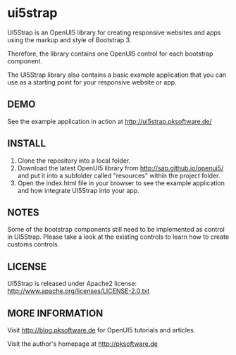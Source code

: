 ui5strap
========

UI5Strap is an OpenUI5 library for creating responsive websites and apps using the markup and style of Bootstrap 3.

Therefore, the library contains one OpenUI5 control for each bootstrap component.

The UI5Strap library also contains a basic example application that you can use as a starting point for your responsive website or app.

DEMO
----

See the example application in action at http://ui5strap.pksoftware.de/

INSTALL
-------

1. Clone the repository into a local folder. 
2. Download the latest OpenUI5 library from http://sap.github.io/openui5/ and put it into a subfolder called "resources" within the project folder. 
3. Open the index.html file in your browser to see the example application and how integrate UI5Strap into your app.

NOTES
-----

Some of the bootstrap components still need to be implemented as control in UI5Strap. Please take a look at the existing controls to learn how to create customs controls.

LICENSE
-------

UI5Strap is released under Apache2 license: http://www.apache.org/licenses/LICENSE-2.0.txt

MORE INFORMATION
----------------

Visit http://blog.pksoftware.de for OpenUI5 tutorials and articles.

Visit the author's homepage at http://pksoftware.de

